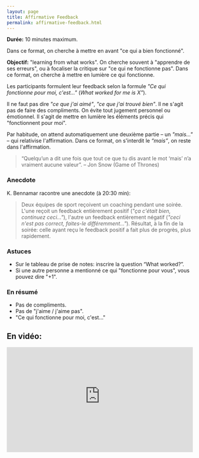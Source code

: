```yaml
---
layout: page
title: Affirmative Feedback
permalink: affirmative-feedback.html
---
```


**Durée:** 10 minutes maximum.

Dans ce format, on cherche à mettre en avant "ce qui a bien fonctionné".

**Objectif:** "learning from what works". On cherche souvent à "apprendre de ses erreurs", ou à focaliser la critique sur "ce qui ne fonctionne pas". Dans ce format, on cherche à mettre en lumière ce qui fonctionne.

Les participants formulent leur feedback selon la formule *"Ce qui fonctionne pour moi, c'est..."* (*What worked for me is X”*). 

Il ne faut pas dire *"ce que j'ai aimé"*, *"ce que j'ai trouvé bien"*. Il ne s'agit pas de faire des compliments. On évite tout jugement personnel ou émotionnel. Il s'agit de mettre en lumière les éléments précis qui "fonctionnent pour moi".

Par habitude, on attend automatiquement une deuxième partie – un *"mais..."* – qui relativise l'affirmation. Dans ce format, on s'interdit le *“mais”*, on reste dans l'affirmation.

> “Quelqu’un a dit une fois que tout ce que tu dis avant le mot ‘mais’ n’a vraiment aucune valeur”. – Jon Snow (Game of Thrones)

### Anecdote

K. Bennamar racontre une anecdote (à 20:30 min): 

> Deux équipes de sport reçoivent un coaching pendant une soirée. L'une reçoit un feedback entièrement positif (*"ça c'était bien, continuez ceci..."*), l'autre un feedback entièrement négatif (*"ceci n'est pas correct, faites-le différemment..."*). Résultat, à la fin de la soirée: celle ayant reçu le feedback positif a fait plus de progrès, plus rapidement.

### Astuces

- Sur le tableau de prise de notes: inscrire la question “What worked?”.
- Si une autre personne a mentionné ce qui "fonctionne pour vous", vous pouvez dire "+1".

### En résumé

- Pas de compliments.
- Pas de "j'aime / j'aime pas".
- "Ce qui fonctionne pour moi, c'est..."

## En vidéo:

<iframe width="100%" style="aspect-ratio: 16 / 9;" src="https://www.youtube-nocookie.com/embed/RtJ-lAeKFGQ" title="YouTube video player" frameborder="0" allow="accelerometer; autoplay; clipboard-write; encrypted-media; gyroscope; picture-in-picture" allowfullscreen></iframe>